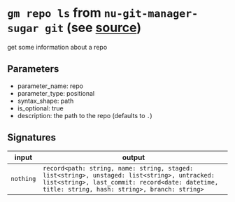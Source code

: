 # `gm repo ls` from `nu-git-manager-sugar git` (see [source](https://github.com/amtoine/nu-git-manager/blob/main/pkgs/nu-git-manager-sugar/nu-git-manager-sugar/git/mod.nu#L270))
get some information about a repo



## Parameters
- parameter_name: repo
- parameter_type: positional
- syntax_shape: path
- is_optional: true
- description: the path to the repo (defaults to `.`)

## Signatures
| input     | output                                                                                                                                                                                        |
| --------- | --------------------------------------------------------------------------------------------------------------------------------------------------------------------------------------------- |
| `nothing` | `record<path: string, name: string, staged: list<string>, unstaged: list<string>, untracked: list<string>, last_commit: record<date: datetime, title: string, hash: string>, branch: string>` |
